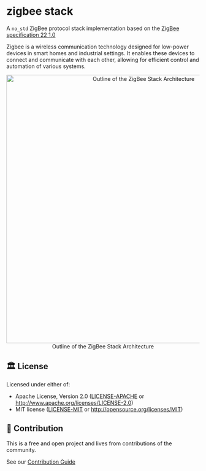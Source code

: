 # zigbee stack

A `no_std` ZigBee protocol stack implementation based on the [ZigBee specification 22 1.0](https://csa-iot.org/wp-content/uploads/2022/01/docs-05-3474-22-0csg-zigbee-specification-1.pdf)

Zigbee is a wireless communication technology designed for low-power devices in smart homes and industrial settings. 
It enables these devices to connect and communicate with each other, allowing for efficient control and automation of various systems.

<p align="center">
<img src="../docs/stack_architecture_outline.png" alt="Outline of the ZigBee Stack Architecture" width="700" /><br />
<span>Outline of the ZigBee Stack Architecture</span>
</p>

## 🏛️ License

Licensed under either of:

- Apache License, Version 2.0 ([LICENSE-APACHE](LICENSE-APACHE) or http://www.apache.org/licenses/LICENSE-2.0)
- MIT license ([LICENSE-MIT](LICENSE-MIT) or http://opensource.org/licenses/MIT)

## 🧩 Contribution

This is a free and open project and lives from contributions of the community.

See our [Contribution Guide](CONTRIBUTING.md)

